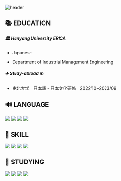 ![header](https://capsule-render.vercel.app/api?type=waving&color=FFD801&height=200&&stroke=FFF5EE&strokeWidth=3&section=header&text=Hello!-nl-&animation=fadeIn&fontColor=000000&fontSize=90&desc=Welcome%20to%20hyemin's%20cloud&descSize=30)

<!--
**SongHM-cloud/SongHM-cloud** is a ✨ _special_ ✨ repository because its `README.md` (this file) appears on your GitHub profile.

Here are some ideas to get you started:

- 🔭 I’m currently working on ...
- 🌱 I’m currently learning ...
- 👯 I’m looking to collaborate on ...
- 🤔 I’m looking for help with ...
- 💬 Ask me about ...
- 📫 How to reach me: ...
- 😄 Pronouns: ...
- ⚡ Fun fact: ...
-->

## 📚 EDUCATION

##### 🏛 Hanyang University ERICA

- Japanese

-  Department of Industrial Management Engineering

##### ✈️ Study-abroad in
- 東北大学　日本語・日本文化研修　2022/10~2023/09

## 🔊 LANGUAGE
![](https://img.shields.io/badge/🇰🇷韓国語-FFFFFF?style=for-the-badge&logo=&logoColor=black)
![](https://img.shields.io/badge/🇯🇵日本語-FFFFFF?style=for-the-badge&logo=&logoColor=black)
![](https://img.shields.io/badge/🇨🇳中国語-FFFFFF?style=for-the-badge&logo=&logoColor=black)
![](https://img.shields.io/badge/🇺🇸英語-FFFFFF?style=for-the-badge&logo=&logoColor=black)

## 🌳 SKILL
![](https://img.shields.io/badge/Microsoft_Excel-217346?style=for-the-badge&logo=microsoft-excel&logoColor=white)
![](https://img.shields.io/badge/Microsoft_PowerPoint-B7472A?style=for-the-badge&logo=microsoft-powerpoint&logoColor=white)
![](https://img.shields.io/badge/Microsoft_Word-2B579A?style=for-the-badge&logo=microsoft-word&logoColor=white)
![](https://img.shields.io/badge/Notion-000000?style=for-the-badge&logo=notion&logoColor=white)


## 🌱 STUDYING
![](https://img.shields.io/badge/Fusion360-%23F5792A.svg?style=for-the-badge&logo=fusion360&logoColor=white)
![](https://img.shields.io/badge/blender-%23F5792A.svg?style=for-the-badge&logo=blender&logoColor=white)
![](https://img.shields.io/badge/Python-2B579A?style=for-the-badge&logo=python&logoColor=white)
![](https://img.shields.io/badge/Unity-100000?style=for-the-badge&logo=unity&logoColor=white)

